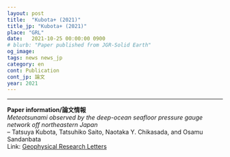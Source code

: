 ```yaml
---
layout: post
title:  "Kubota+ (2021)"
title_jp: "Kubota+ (2021)"
place: "GRL"
date:   2021-10-25 00:00:00 0900
# blurb: "Paper published from JGR-Solid Earth"
og_image:
tags: news news_jp
category: en
cont: Publication
cont_jp: 論文
year: 2021
---
```


<!-- ![イメージ](../../../../../assets/mypaperimg/SDB+2022.png) -->

<!-- ""---
""---
### Analyzed
This study reveals, for the first time, that tsunamis can be caused by the so-called "*trapdoor faulting*" mechanism in a submarine caldera, Sumisu caldera, in the Izu-Bonin Arc. Most of the results are done during my PhD at Earthquake Research Institute, the University of Tokyo. The seismic analysis parts are done during my summer visit at Caltech SeismoLab.

See a brief summary of this paper in the website of [Earthquake Research Institute, the University of Tokyo]().

""---
###
この研究では，全世界で初めて「トラップドア断層破壊」と呼ばれる海底火山現象が大きな津波を引き起こすことを，スミスカルデラという伊豆小笠原島弧にある海底カルデラ火山の事例を元に明らかにしました．本研究の主に津波解析に基づく解析の大部分は，私が東京大学地震研究所での博士課程期間中に行なった研究で，博士論文のメインテーマでした．また地震波解析パートに関しては，2019年夏に米国カリフォルニア工科大のSeismoLabにおいて行なった滞在研究がもととなっています.

この論文の簡易的な要約は，[東京大学地震研究所のウェブサイト]()に掲載されています．是非ご覧ください．

""--- -->
---
**Paper information/論文情報** <br>
*Meteotsunami observed by the deep-ocean seafloor pressure gauge network off northeastern Japan* <br>
– Tatsuya Kubota, Tatsuhiko Saito, Naotaka Y. Chikasada, and Osamu Sandanbata
<br>
Link: [Geophysical Research Letters](https://doi.org/10.1029/2021GL094255)
